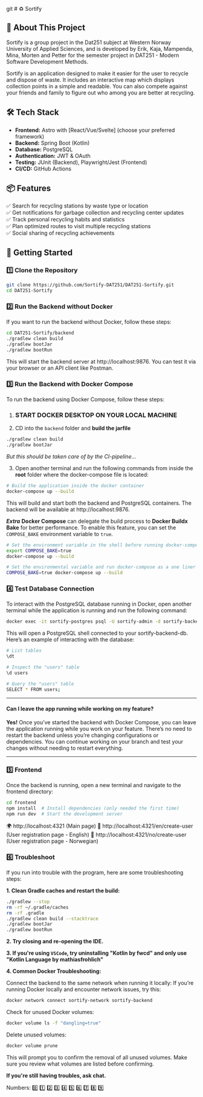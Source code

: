 git # ♻️ Sortify

## 🚀 About This Project

Sortify is a group project in the Dat251 subject at Western Norway University of Applied Sciences, and is developed by 
Erik, Kaja, Mampenda, Mina, Morten and Petter for the semester project in DAT251 - Modern Software Development Methods.

Sortify is an application designed to make it easier for the user to recycle and dispose of waste. It includes an 
interactive map which displays collection points in a simple and readable. You can also compete against your friends 
and family to figure out who among you are better at recycling.

## 🛠️ Tech Stack

- **Frontend:** Astro with [React/Vue/Svelte] (choose your preferred framework)
- **Backend:** Spring Boot (Kotlin)
- **Database:** PostgreSQL
- **Authentication:** JWT & OAuth
- **Testing:** JUnit (Backend), Playwright/Jest (Frontend)
- **CI/CD:** GitHub Actions

## 📦 Features

✅ Search for recycling stations by waste type or location  
✅ Get notifications for garbage collection and recycling center updates  
✅ Track personal recycling habits and statistics  
✅ Plan optimized routes to visit multiple recycling stations  
✅ Social sharing of recycling achievements

## 🚀 Getting Started

### 1️⃣ Clone the Repository

```bash
git clone https://github.com/Sortify-DAT251/DAT251-Sortify.git
cd DAT251-Sortify
```

### 2️⃣ Run the Backend without Docker

If you want to run the backend without Docker, follow these steps:

```bash
cd DAT251-Sortify/backend
./gradlew clean build
./gradlew bootJar
./gradlew bootRun
```

This will start the backend server at http://localhost:9876. You can test it via your browser or an API client like 
Postman.

### 3️⃣ Run the Backend with Docker Compose

To run the backend using Docker Compose, follow these steps:

1. ### START DOCKER DESKTOP ON YOUR LOCAL MACHINE
2. CD into the `backend` folder and **build the jarfile**

```bash
./gradlew clean build
./gradlew bootJar
```

_But this should be taken care of by the CI-pipeline..._

3. Open another terminal and run the following commands from inside the **root** folder where the docker-compose file is
located:

```bash
# Build the application inside the docker container
docker-compose up --build
```

This will build and start both the backend and PostgreSQL containers. The backend will be available at 
http://localhost:9876.

**_Extra_**
**Docker Compose** can delegate the build process to **Docker Buildx Bake** for better performance. To enable this 
feature, you can set the `COMPOSE_BAKE` environment variable to `true`.

```bash
# Set the environment variable in the shell before running docker-compose
export COMPOSE_BAKE=true
docker-compose up --build

# Set the environmental variable and run docker-compose as a one liner
COMPOSE_BAKE=true docker-compose up --build
```

### 4️⃣ Test Database Connection

To interact with the PostgreSQL database running in Docker, open another terminal while the application is running and 
run the following command:

```bash
docker exec -it sortify-postgres psql -U sortify-admin -d sortify-backend-db
```

This will open a PostgreSQL shell connected to your sortify-backend-db. Here’s an example of interacting with the 
database:

```bash
# List tables
\dt

# Inspect the "users" table
\d users

# Query the "users" table
SELECT * FROM users;
```

---

#### Can I leave the app running while working on my feature?

**Yes!** Once you’ve started the backend with Docker Compose, you can leave the application running while you work on 
your feature. There’s no need to restart the backend unless you’re changing configurations or dependencies. You can 
continue working on your branch and test your changes without needing to restart everything.

---

### 5️⃣ Frontend

Once the backend is running, open a new terminal and navigate to the frontend directory:

```bash
cd frontend
npm install  # Install dependencies (only needed the first time)
npm run dev  # Start the development server
```

🌍 http://localhost:4321 (Main page)
📄 http://localhost:4321/en/create-user (User registration page - English)
📄 http://localhost:4321/no/create-user (User registration page - Norwegian)

### 6️⃣ Troubleshoot

If you run into trouble with the program, here are some troubleshooting steps:

**1. Clean Gradle caches and restart the build:**

```bash
./gradlew --stop
rm -rf ~/.gradle/caches
rm -rf .gradle
./gradlew clean build --stacktrace
./gradlew bootJar
./gradlew bootRun
```

**2. Try closing and re-opening the IDE.**

**3. If you're using `VSCode`, try uninstalling "Kotlin by fwcd" and only use "Kotlin Language by mathiasfrohlich"**

**4. Common Docker Troubleshooting:**

Connect the backend to the same network when running it locally: If you’re running Docker locally and encounter network 
issues, try this:

```bash
docker network connect sortify-network sortify-backend
```

Check for unused Docker volumes:

```bash
docker volume ls -f "dangling=true"
```

Delete unused volumes:

```bash
docker volume prune
```

This will prompt you to confirm the removal of all unused volumes. Make sure you review what volumes are listed before 
confirming.

**If you're still having troubles, ask chat.**

Numbers: 0️⃣ 1️⃣ 2️⃣ 3️⃣ 4️⃣ 5️⃣ 6️⃣ 7️⃣ 8️⃣ 9️⃣
